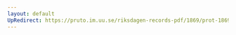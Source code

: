 ```yaml
---
layout: default
UpRedirect: https://pruto.im.uu.se/riksdagen-records-pdf/1869/prot-1869--fk--318.pdf
---
```

